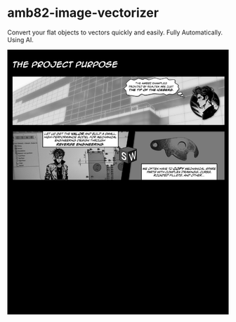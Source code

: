 # amb82-image-vectorizer
Convert your flat objects to vectors quickly and easily.  Fully Automatically. Using AI.

![The Project Purpose](https://raw.githubusercontent.com/ajsb85/amb82-image-vectorizer/main/projectpurpose.png)
